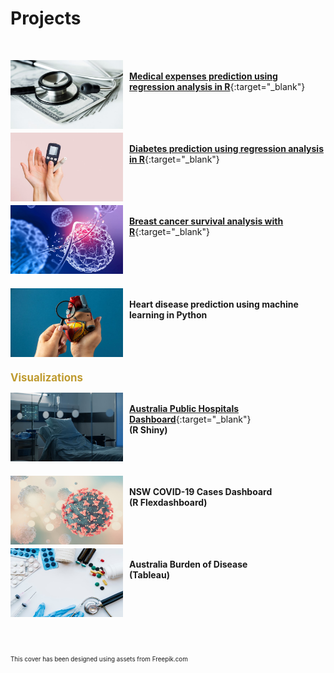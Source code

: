 # Projects

<br>

<img align = left src= "assets/img/medical.jpg" width = "180" height = "110" style= "margin-right: 10px;"/><br/>
[**Medical expenses prediction using regression analysis in R**](https://melgalera.github.io/Linear-Regression-with-R/){:target="_blank"}<br/><br/><br/>
&nbsp;

<img align = left src= "assets/img/diabetes.jpg" width = "180" height = "110" style= "margin-right: 10px;"/><br/>
[**Diabetes prediction using regression analysis in R**](https://melgalera.github.io/Logistic-Regression-GLM-with-R/){:target="_blank"}<br/><br/><br/>
&nbsp;

<img align = left src= "assets/img/virus.jpg" width = "180" height = "110" style= "margin-right: 10px;"/><br/>
[**Breast cancer survival analysis with R**](https://melgalera.github.io/Survival-Analysis-with-R/){:target="_blank"}
<br/><br/><br/><br/>
&nbsp;

<img align = left src= "assets/img/heart.jpg" width = "180" height = "110" style= "margin-right: 10px;"/><br/>
**Heart disease prediction using machine learning in Python**<br/><br/><br/><br/>
&nbsp;
&nbsp;

<span style="color: #bf9b30; font-size:1.2em"> **Visualizations** </span>

<img align = left src= "assets/img/hospital.jpg" width = "180" height = "110" style= "margin-right: 10px;"/><br/>
[**Australia Public Hospitals Dashboard**](https://melgalera.github.io/Public-Hospitals-Dashboard-with-R/){:target="_blank"}<br/>**(R Shiny)**<br/><br/><br/>
&nbsp;

<img align = left src= "assets/img/covid.jpg" width = "180" height = "110" style= "margin-right: 10px;"/><br/>
**NSW COVID-19 Cases Dashboard**<br/>**(R Flexdashboard)**<br/><br/><br/>
&nbsp;

<img align = left src= "assets/img/burden.jpg" width = "180" height = "110" style= "margin-right: 10px;"/><br/>
**Australia Burden of Disease**<br/>**(Tableau)**<br/><br/><br/><br/><br/><br/>
&nbsp;

<span style="font-size:0.7em"> This cover has been designed using assets from Freepik.com </span>
